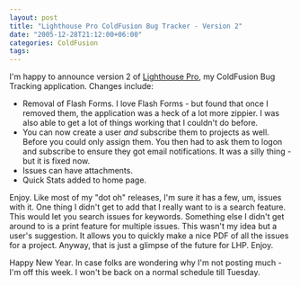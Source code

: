 ```yaml
---
layout: post
title: "Lighthouse Pro ColdFusion Bug Tracker - Version 2"
date: "2005-12-28T21:12:00+06:00"
categories: ColdFusion 
tags: 
---
```


I'm happy to announce version 2 of <a href="http://ray.camdenfamily.com/projects/lhp">Lighthouse Pro</a>, my ColdFusion Bug Tracking application. Changes include:

<ul>
<li>Removal of Flash Forms. I love Flash Forms - but found that once I removed them, the application was a heck of a lot more zippier. I was also able to get a lot of things working that I couldn't do before.
<li>You can now create a user <i>and</i> subscribe them to projects as well. Before you could only assign them. You then had to ask them to logon and subscribe to ensure they got email notifications. It was a silly thing - but it is fixed now.
<li>Issues can have attachments. 
<li>Quick Stats added to home page.
</ul>

Enjoy. Like most of my "dot oh" releases, I'm sure it has a few, um, issues with it. One thing I didn't get to add that I really want to is a search feature. This would let you search issues for keywords. Something else I didn't get around to is a print feature for multiple issues. This wasn't my idea but a user's suggestion. It allows you to quickly make a nice PDF of all the issues for a project. Anyway, that is just a glimpse of the future for LHP. Enjoy.

Happy New Year. In case folks are wondering why I'm not posting much - I'm off this week. I won't be back on a normal schedule till Tuesday.